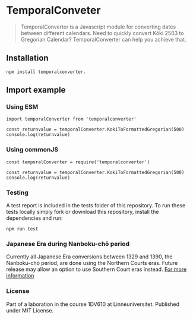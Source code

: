 # TemporalConveter

>TemporalConverter is a Javascript module for converting dates between different calendars. Need to quickly convert Kōki 2503 to Gregorian Calendar? TemporalConverter can help you achieve that.

## Installation

``` JS
npm install temporalconverter.
```

## Import example

### Using ESM

``` JS
import temporalConverter from 'temporalconverter'

const returnvalue = temporalConverter.KokiToFormattedGregorian(500)
console.log(returnvalue)
```

### Using commonJS

``` JS
const temporalConverter = require('temporalconverter')

const returnvalue = temporalConverter.KokiToFormattedGregorian(500)
console.log(returnvalue)
```

### Testing

A test report is included in the tests folder of this repository. To run these tests locally simply fork or download this repository, install the dependencies and run:

``` commandline
npm run test
```

### Japanese Era during Nanboku-chō period

 Currently all Japanese Era conversions between 1329 and 1390, the Nanboku-chō period, are done using the Northern Courts eras. Future release may allow an option to use Southern Court eras instead.
[For more information](https://en.wikipedia.org/wiki/Nanboku-ch%C5%8D_period)

### License

Part of a laboration in the course 1DV610 at Linnèuniversitet. Published under MIT License.
